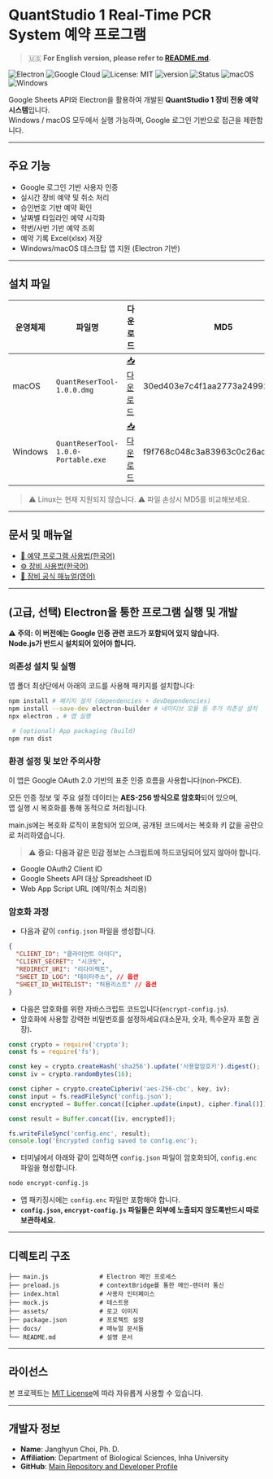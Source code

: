 # QuantStudio 1 Real-Time PCR System 예약 프로그램
> 🇺🇸 **For English version, please refer to [README.md](README.md).**

![Electron](https://img.shields.io/badge/Built%20with-Electron-47848F?logo=electron&logoColor=white) ![Google Cloud](https://img.shields.io/badge/Backend-Google%20Cloud-4285F4?logo=google-cloud&logoColor=white) ![License: MIT](https://img.shields.io/badge/License-MIT-green.svg) ![version](https://img.shields.io/badge/release-1.0.0-blue) ![Status](https://img.shields.io/badge/status-stable-green)
![macOS](https://img.shields.io/badge/macOS-supported-0078D6?logo=apple&logoColor=white) ![Windows](https://img.shields.io/badge/Windows-Supported-0078D6?logo=Devian&logoColor=white)

Google Sheets API와 Electron을 활용하여 개발된 **QuantStudio 1 장비 전용 예약 시스템**입니다.  
Windows / macOS 모두에서 실행 가능하며, Google 로그인 기반으로 접근을 제한합니다.

---

## 주요 기능

- Google 로그인 기반 사용자 인증
- 실시간 장비 예약 및 취소 처리
- 승인번호 기반 예약 확인
- 날짜별 타임라인 예약 시각화
- 학번/사번 기반 예약 조회
- 예약 기록 Excel(xlsx) 저장
- Windows/macOS 데스크탑 앱 지원 (Electron 기반)

---

## 설치 파일

| 운영체제 | 파일명 | 다운로드 | MD5 |
|----------|--------|----------|----------|
| macOS  | `QuantReserTool-1.0.0.dmg` | [📥 다운로드](https://github.com/seq-jchoi-bio/quantresertool/releases/download/v1.0.0/QuantReserTool-1.0.0-Portable.exe) | 30ed403e7c4f1aa2773a24992cd8b22b |
| Windows    | `QuantReserTool-1.0.0-Portable.exe` | [📥 다운로드](https://github.com/seq-jchoi-bio/quantresertool/releases/download/v1.0.0/QuantReserTool-1.0.0.dmg) | f9f768c048c3a83963c0c26ad8767c24 |

> ⚠️ Linux는 현재 지원되지 않습니다.
> ⚠️ 파일 손상시 MD5를 비교해보세요.

---

## 문서 및 매뉴얼

- [📘 예약 프로그램 사용법(한국어)](https://github.com/seq-jchoi-bio/quantresertool/blob/main/docs/manual.pdf)
- [⚙️ 장비 사용법(한국어)](https://github.com/seq-jchoi-bio/quantresertool/blob/main/docs/device.pdf)
- [📄 장비 공식 매뉴얼(영어)](https://github.com/seq-jchoi-bio/quantresertool/blob/main/docs/device_manual.pdf)

---

## (고급, 선택) Electron을 통한 프로그램 실행 및 개발

**⚠️ 주의: 이 버전에는 Google 인증 관련 코드가 포함되어 있지 않습니다.**  
**Node.js가 반드시 설치되어 있어야 합니다.**

### 의존성 설치 및 실행

앱 폴더 최상단에서 아래의 코드를 사용해 패키지를 설치합니다:
```bash
npm install # 패키지 설치 (dependencies + devDependencies)
npm install --save-dev electron-builder # 네이티브 모듈 등 추가 의존성 설치
npx electron . # 앱 실행

 # (optional) App packaging (build)
npm run dist
```

### 환경 설정 및 보안 주의사항

이 앱은 Google OAuth 2.0 기반의 표준 인증 흐름을 사용합니다(non-PKCE).

모든 인증 정보 및 주요 설정 데이터는 **AES-256 방식으로 암호화**되어 있으며,  
앱 실행 시 복호화를 통해 동적으로 처리됩니다.

main.js에는 복호화 로직이 포함되어 있으며,
공개된 코드에서는 복호화 키 값을 공란으로 처리하였습니다.

> ⚠️ **중요: 다음과 같은 민감 정보는 스크립트에 하드코딩되어 있지 않아야 합니다.**

- Google OAuth2 Client ID  
- Google Sheets API 대상 Spreadsheet ID  
- Web App Script URL (예약/취소 처리용)

### 암호화 과정

- 다음과 같이 `config.json` 파일을 생성합니다.
```json
{
  "CLIENT_ID": "클라이언트 아이디",
  "CLIENT_SECRET": "시크릿",
  "REDIRECT_URI": "리다이렉트",
  "SHEET_ID_LOG": "데이터주소", // 옵션
  "SHEET_ID_WHITELIST": "허용리스트" // 옵션
}
```

- 다음은 암호화를 위한 자바스크립트 코드입니다(`encrypt-config.js`). 
- 암호화에 사용할 강력한 비밀번호를 설정하세요(대소문자, 숫자, 특수문자 포함 권장).

```js
const crypto = require('crypto');
const fs = require('fs');

const key = crypto.createHash('sha256').update('사용할암호키').digest();
const iv = crypto.randomBytes(16);

const cipher = crypto.createCipheriv('aes-256-cbc', key, iv);
const input = fs.readFileSync('config.json');
const encrypted = Buffer.concat([cipher.update(input), cipher.final()]);

const result = Buffer.concat([iv, encrypted]);

fs.writeFileSync('config.enc', result);
console.log('Encrypted config saved to config.enc');
```

- 터미널에서 아래와 같이 입력하면 `config.json` 파일이 암호화되어, `config.enc` 파일을 형성합니다.

```sh
node encrypt-config.js
```

- 앱 패키징시에는 `config.enc` 파일만 포함해야 합니다.
- **`config.json`, `encrypt-config.js` 파일들은 외부에 노출되지 않도록반드시 따로 보관하세요.**

---

## 디렉토리 구조

```plaintext
├── main.js              # Electron 메인 프로세스
├── preload.js           # contextBridge를 통한 메인-렌더러 통신
├── index.html           # 사용자 인터페이스
├── mock.js              # 테스트용
├── assets/              # 로고 이미지
├── package.json         # 프로젝트 설정
├── docs/                # 매뉴얼 문서들
└── README.md            # 설명 문서
```

---

## 라이선스

본 프로젝트는 [MIT License](https://opensource.org/licenses/MIT)에 따라 자유롭게 사용할 수 있습니다.

---

## 개발자 정보

* **Name**: Janghyun Choi, Ph. D.
* **Affiliation**: Department of Biological Sciences, Inha University
* **GitHub**: [Main Repository and Developer Profile](https://github.com/seq-jchoi-bio)
